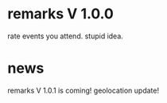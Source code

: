 # remarks V 1.0.0
rate events you attend. stupid idea.

# news
remarks V 1.0.1 is coming!
geolocation update!
